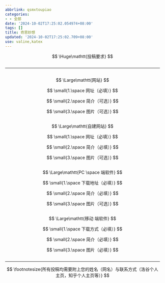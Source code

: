```yaml
---
abbrlink: qsmxtoupiao
categories:
- - 全部
date: '2024-10-02T17:25:02.054974+08:00'
tags: []
title: 奇思妙想
updated: '2024-10-02T17:25:02.709+08:00'
use: valine,katex
---
```

$$
\Huge\mathtt{投稿要求}
$$

![]()

---

![]()

$$
\Large\mathtt{网站}
$$

$$
\small{1.\space 网址（必填）}
$$

$$
\small{2.\space 简介（可选）}
$$

$$
\small{3.\space 图片（可选）}
$$

![]()

$$
\Large\mathtt{自建网站}
$$

$$
\small{1.\space 网址（必填）}
$$

$$
\small{2.\space 简介（必填）}
$$

$$
\small{3.\space 图片（可选）}
$$

![]()

$$
\Large\mathtt{PC \space 端软件}
$$

$$
\small{1.\space 下载地址（必填）}
$$

$$
\small{2.\space 简介（必填）}
$$

$$
\small{3.\space 图片（可选）}
$$

![]()

$$
\Large\mathtt{移动 端软件}
$$

$$
\small{1.\space 下载方式（必填）}
$$

$$
\small{2.\space 简介（必填）}
$$

$$
\small{3.\space 图片（必填）}
$$

![]()

---

$$
\footnotesize{所有投稿均需要附上您的姓名（网名）与联系方式（洛谷个人主页，知乎个人主页等）}
$$
